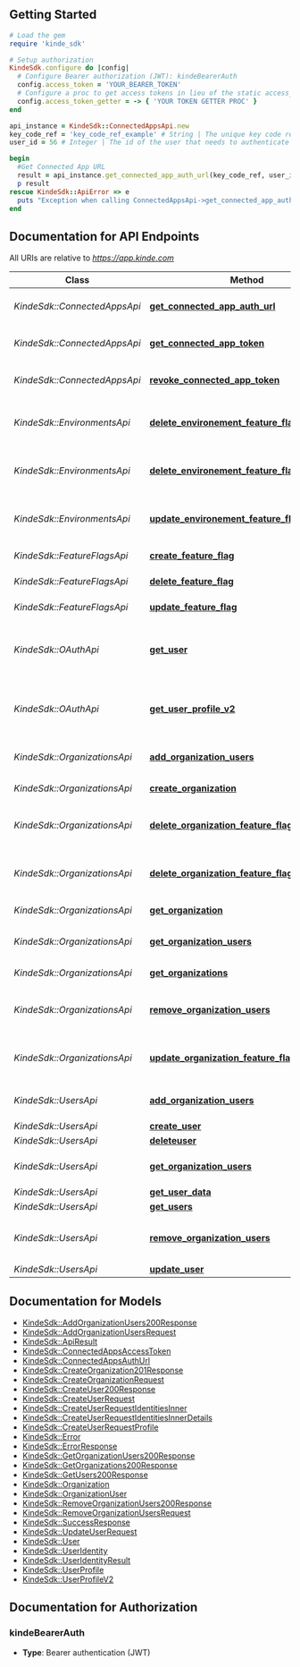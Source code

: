 ## Getting Started

```ruby
# Load the gem
require 'kinde_sdk'

# Setup authorization
KindeSdk.configure do |config|
  # Configure Bearer authorization (JWT): kindeBearerAuth
  config.access_token = 'YOUR_BEARER_TOKEN'
  # Configure a proc to get access tokens in lieu of the static access_token configuration
  config.access_token_getter = -> { 'YOUR TOKEN GETTER PROC' } 
end

api_instance = KindeSdk::ConnectedAppsApi.new
key_code_ref = 'key_code_ref_example' # String | The unique key code reference of the connected app to authenticate against.
user_id = 56 # Integer | The id of the user that needs to authenticate to the third-party connected app.

begin
  #Get Connected App URL
  result = api_instance.get_connected_app_auth_url(key_code_ref, user_id)
  p result
rescue KindeSdk::ApiError => e
  puts "Exception when calling ConnectedAppsApi->get_connected_app_auth_url: #{e}"
end

```

## Documentation for API Endpoints

All URIs are relative to *https://app.kinde.com*

Class | Method | HTTP request | Description
------------ | ------------- | ------------- | -------------
*KindeSdk::ConnectedAppsApi* | [**get_connected_app_auth_url**](docs/ConnectedAppsApi.md#get_connected_app_auth_url) | **GET** /api/v1/connected_apps/auth_url | Get Connected App URL
*KindeSdk::ConnectedAppsApi* | [**get_connected_app_token**](docs/ConnectedAppsApi.md#get_connected_app_token) | **GET** /api/v1/connected_apps/token | Get Connected App Token
*KindeSdk::ConnectedAppsApi* | [**revoke_connected_app_token**](docs/ConnectedAppsApi.md#revoke_connected_app_token) | **POST** /api/v1/connected_apps/revoke | Revoke Connected App Token
*KindeSdk::EnvironmentsApi* | [**delete_environement_feature_flag_override**](docs/EnvironmentsApi.md#delete_environement_feature_flag_override) | **DELETE** /api/v1/environment/feature_flags/{feature_flag_key} | Delete environment feature flag override
*KindeSdk::EnvironmentsApi* | [**delete_environement_feature_flag_overrides**](docs/EnvironmentsApi.md#delete_environement_feature_flag_overrides) | **DELETE** /api/v1/environment/feature_flags/ | Delete all environment feature flag overrides
*KindeSdk::EnvironmentsApi* | [**update_environement_feature_flag_override**](docs/EnvironmentsApi.md#update_environement_feature_flag_override) | **PATCH** /api/v1/environment/feature_flags/{feature_flag_key} | Update environment feature flag override
*KindeSdk::FeatureFlagsApi* | [**create_feature_flag**](docs/FeatureFlagsApi.md#create_feature_flag) | **POST** /api/v1/feature_flags | Create a new feature flag
*KindeSdk::FeatureFlagsApi* | [**delete_feature_flag**](docs/FeatureFlagsApi.md#delete_feature_flag) | **DELETE** /api/v1/feature_flags/{feature_flag_key} | Delete a feature flag
*KindeSdk::FeatureFlagsApi* | [**update_feature_flag**](docs/FeatureFlagsApi.md#update_feature_flag) | **PUT** /api/v1/feature_flags/{feature_flag_key} | Update a feature flag
*KindeSdk::OAuthApi* | [**get_user**](docs/OAuthApi.md#get_user) | **GET** /oauth2/user_profile | Returns the details of the currently logged in user
*KindeSdk::OAuthApi* | [**get_user_profile_v2**](docs/OAuthApi.md#get_user_profile_v2) | **GET** /oauth2/v2/user_profile | Returns the details of the currently logged in user
*KindeSdk::OrganizationsApi* | [**add_organization_users**](docs/OrganizationsApi.md#add_organization_users) | **POST** /api/v1/organization/users | Assign Users to an Organization
*KindeSdk::OrganizationsApi* | [**create_organization**](docs/OrganizationsApi.md#create_organization) | **POST** /api/v1/organization | Create Organization
*KindeSdk::OrganizationsApi* | [**delete_organization_feature_flag_override**](docs/OrganizationsApi.md#delete_organization_feature_flag_override) | **DELETE** /api/v1/organizations/{org_code}/feature_flags/{feature_flag_key} | Delete organization feature flag override
*KindeSdk::OrganizationsApi* | [**delete_organization_feature_flag_overrides**](docs/OrganizationsApi.md#delete_organization_feature_flag_overrides) | **DELETE** /api/v1/organizations/{org_code}/feature_flags | Delete all organization feature flag overrides
*KindeSdk::OrganizationsApi* | [**get_organization**](docs/OrganizationsApi.md#get_organization) | **GET** /api/v1/organization | Get Organization
*KindeSdk::OrganizationsApi* | [**get_organization_users**](docs/OrganizationsApi.md#get_organization_users) | **GET** /api/v1/organization/users | List Organization Users
*KindeSdk::OrganizationsApi* | [**get_organizations**](docs/OrganizationsApi.md#get_organizations) | **GET** /api/v1/organizations | List Organizations
*KindeSdk::OrganizationsApi* | [**remove_organization_users**](docs/OrganizationsApi.md#remove_organization_users) | **PATCH** /api/v1/organization/users | Remove Users from an Organization
*KindeSdk::OrganizationsApi* | [**update_organization_feature_flag_override**](docs/OrganizationsApi.md#update_organization_feature_flag_override) | **PATCH** /api/v1/organizations/{org_code}/feature_flags/{feature_flag_key} | Update organization feature flag override
*KindeSdk::UsersApi* | [**add_organization_users**](docs/UsersApi.md#add_organization_users) | **POST** /api/v1/organization/users | Assign Users to an Organization
*KindeSdk::UsersApi* | [**create_user**](docs/UsersApi.md#create_user) | **POST** /api/v1/user | Create User
*KindeSdk::UsersApi* | [**deleteuser**](docs/UsersApi.md#deleteuser) | **DELETE** /api/v1/user | Delete User
*KindeSdk::UsersApi* | [**get_organization_users**](docs/UsersApi.md#get_organization_users) | **GET** /api/v1/organization/users | List Organization Users
*KindeSdk::UsersApi* | [**get_user_data**](docs/UsersApi.md#get_user_data) | **GET** /api/v1/user | Get User
*KindeSdk::UsersApi* | [**get_users**](docs/UsersApi.md#get_users) | **GET** /api/v1/users | List Users
*KindeSdk::UsersApi* | [**remove_organization_users**](docs/UsersApi.md#remove_organization_users) | **PATCH** /api/v1/organization/users | Remove Users from an Organization
*KindeSdk::UsersApi* | [**update_user**](docs/UsersApi.md#update_user) | **PATCH** /api/v1/user | Update User


## Documentation for Models

 - [KindeSdk::AddOrganizationUsers200Response](docs/AddOrganizationUsers200Response.md)
 - [KindeSdk::AddOrganizationUsersRequest](docs/AddOrganizationUsersRequest.md)
 - [KindeSdk::ApiResult](docs/ApiResult.md)
 - [KindeSdk::ConnectedAppsAccessToken](docs/ConnectedAppsAccessToken.md)
 - [KindeSdk::ConnectedAppsAuthUrl](docs/ConnectedAppsAuthUrl.md)
 - [KindeSdk::CreateOrganization201Response](docs/CreateOrganization201Response.md)
 - [KindeSdk::CreateOrganizationRequest](docs/CreateOrganizationRequest.md)
 - [KindeSdk::CreateUser200Response](docs/CreateUser200Response.md)
 - [KindeSdk::CreateUserRequest](docs/CreateUserRequest.md)
 - [KindeSdk::CreateUserRequestIdentitiesInner](docs/CreateUserRequestIdentitiesInner.md)
 - [KindeSdk::CreateUserRequestIdentitiesInnerDetails](docs/CreateUserRequestIdentitiesInnerDetails.md)
 - [KindeSdk::CreateUserRequestProfile](docs/CreateUserRequestProfile.md)
 - [KindeSdk::Error](docs/Error.md)
 - [KindeSdk::ErrorResponse](docs/ErrorResponse.md)
 - [KindeSdk::GetOrganizationUsers200Response](docs/GetOrganizationUsers200Response.md)
 - [KindeSdk::GetOrganizations200Response](docs/GetOrganizations200Response.md)
 - [KindeSdk::GetUsers200Response](docs/GetUsers200Response.md)
 - [KindeSdk::Organization](docs/Organization.md)
 - [KindeSdk::OrganizationUser](docs/OrganizationUser.md)
 - [KindeSdk::RemoveOrganizationUsers200Response](docs/RemoveOrganizationUsers200Response.md)
 - [KindeSdk::RemoveOrganizationUsersRequest](docs/RemoveOrganizationUsersRequest.md)
 - [KindeSdk::SuccessResponse](docs/SuccessResponse.md)
 - [KindeSdk::UpdateUserRequest](docs/UpdateUserRequest.md)
 - [KindeSdk::User](docs/User.md)
 - [KindeSdk::UserIdentity](docs/UserIdentity.md)
 - [KindeSdk::UserIdentityResult](docs/UserIdentityResult.md)
 - [KindeSdk::UserProfile](docs/UserProfile.md)
 - [KindeSdk::UserProfileV2](docs/UserProfileV2.md)


## Documentation for Authorization


### kindeBearerAuth

- **Type**: Bearer authentication (JWT)


